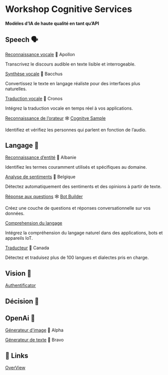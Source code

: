 # Workshop Cognitive Services

#### Modèles d’IA de haute qualité en tant qu’API

## Speech 🗣️

[Reconnaissance vocale](https://azure.microsoft.com/fr-fr/products/cognitive-services/speech-to-text/) 📁 Apollon

Transcrivez le discours audible en texte lisible et interrogeable.

[Synthèse vocale](https://azure.microsoft.com/fr-fr/products/cognitive-services/text-to-speech/) 📁 Bacchus

Convertissez le texte en langage réaliste pour des interfaces plus naturelles.

[Traduction vocale](https://azure.microsoft.com/fr-fr/products/cognitive-services/speech-translation/) 📁 Cronos 

Intégrez la traduction vocale en temps réel à vos applications.

[Reconnaissance de l’orateur](https://azure.microsoft.com/fr-fr/products/cognitive-services/speaker-recognition/)  🕸️ [Cognitve Sample](https://github.com/Azure-Samples/cognitive-services-speech-sdk/tree/master/samples)  

Identifiez et vérifiez les personnes qui parlent en fonction de l’audio.


## Langage 👅

[Reconnaissance d’entité](https://azure.microsoft.com/en-us/products/cognitive-services/language-service/#demo) 📁 Albanie

Identifiez les termes couramment utilisés et spécifiques au domaine.

[Analyse de sentiments](https://azure.microsoft.com/en-us/products/cognitive-services/language-service/#demo) 📁 Belgique

Détectez automatiquement des sentiments et des opinions à partir de texte. 

[Réponse aux questions](https://azure.microsoft.com/en-us/products/cognitive-services/language-service/#demo) 🕸️ [Bot Builder](https://github.com/microsoft/BotBuilder-Samples/tree/main/samples/csharp_dotnetcore/12.customQABot)

Créez une couche de questions et réponses conversationnelle sur vos données.

[Comprehension du langage](https://azure.microsoft.com/en-us/products/cognitive-services/language-service/#demo) 

Intégrez la compréhension du langage naturel dans des applications, bots et appareils IoT.

[Traducteur](https://azure.microsoft.com/en-us/products/cognitive-services/language-service/#demo) 📁 Canada

Détectez et traduisez plus de 100 langues et dialectes pris en charge.

## Vision 👀
[Authentificator](https://github.com/micbelgique/Authentificator)
## Décision 🌲

## OpenAi 🧠

[Génerateur d'image](https://platform.openai.com/docs/guides/images/introduction) 📁 Alpha

[Génerateur de texte](https://chat.openai.com/chat) 📁 Bravo

## 🔗 Links
[OverView](https://azure.microsoft.com/fr-fr/products/cognitive-services/#overview)


